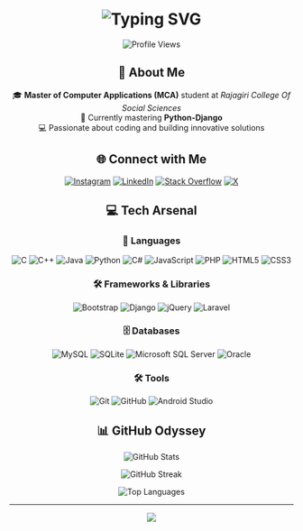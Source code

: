 <h1 align="center">
  <img src="https://readme-typing-svg.herokuapp.com?font=Fira+Code&size=30&duration=3000&pause=1000&color=F70000&center=true&vCenter=true&width=435&lines=👋+Hi+there!;I'm+Sarath+Chandran+M;Welcome+to+my+profile!" alt="Typing SVG" />
</h1>

<p align="center">
  <img src="https://komarev.com/ghpvc/?username=sarathchandranm2001&label=Profile%20views&color=0e75b6&style=flat" alt="Profile Views" />
</p>

<h2 align="center">💫 About Me</h2>

<p align="center">
  🎓 <strong>Master of Computer Applications (MCA)</strong> student at <em>Rajagiri College Of Social Sciences</em><br>
  🌱 Currently mastering <strong>Python-Django</strong><br>
  💻 Passionate about coding and building innovative solutions
</p>

<h2 align="center">🌐 Connect with Me</h2>

<p align="center">
  <a href="https://instagram.com/sarath___chandran_"><img src="https://img.shields.io/badge/Instagram-%23E4405F.svg?logo=Instagram&logoColor=white" alt="Instagram" /></a>
  <a href="https://linkedin.com/in/sarath-chandran-8899632b7"><img src="https://img.shields.io/badge/LinkedIn-%230077B5.svg?logo=linkedin&logoColor=white" alt="LinkedIn" /></a>
  <a href="https://stackoverflow.com/users/24838489"><img src="https://img.shields.io/badge/-Stackoverflow-FE7A16?logo=stack-overflow&logoColor=white" alt="Stack Overflow" /></a>
  <a href="https://x.com/@Sarath2001m"><img src="https://img.shields.io/badge/X-black.svg?logo=X&logoColor=white" alt="X" /></a>
</p>

<h2 align="center">💻 Tech Arsenal</h2>

<h3 align="center">🔧 Languages</h3>

<p align="center">
  <img src="https://img.shields.io/badge/c-%2300599C.svg?style=for-the-badge&logo=c&logoColor=white" alt="C" />
  <img src="https://img.shields.io/badge/c++-%2300599C.svg?style=for-the-badge&logo=c%2B%2B&logoColor=white" alt="C++" />
  <img src="https://img.shields.io/badge/java-%23ED8B00.svg?style=for-the-badge&logo=openjdk&logoColor=white" alt="Java" />
  <img src="https://img.shields.io/badge/python-3670A0?style=for-the-badge&logo=python&logoColor=ffdd54" alt="Python" />
  <img src="https://img.shields.io/badge/c%23-%23239120.svg?style=for-the-badge&logo=c-sharp&logoColor=white" alt="C#" />
  <img src="https://img.shields.io/badge/javascript-%23323330.svg?style=for-the-badge&logo=javascript&logoColor=%23F7DF1E" alt="JavaScript" />
  <img src="https://img.shields.io/badge/php-%23777BB4.svg?style=for-the-badge&logo=php&logoColor=white" alt="PHP" />
  <img src="https://img.shields.io/badge/html5-%23E34F26.svg?style=for-the-badge&logo=html5&logoColor=white" alt="HTML5" />
  <img src="https://img.shields.io/badge/css3-%231572B6.svg?style=for-the-badge&logo=css3&logoColor=white" alt="CSS3" />
</p>

<h3 align="center">🛠️ Frameworks & Libraries</h3>

<p align="center">
  <img src="https://img.shields.io/badge/bootstrap-%238511FA.svg?style=for-the-badge&logo=bootstrap&logoColor=white" alt="Bootstrap" />
  <img src="https://img.shields.io/badge/django-%23092E20.svg?style=for-the-badge&logo=django&logoColor=white" alt="Django" />
  <img src="https://img.shields.io/badge/jquery-%230769AD.svg?style=for-the-badge&logo=jquery&logoColor=white" alt="jQuery" />
  <img src="https://img.shields.io/badge/laravel-%23FF2D20.svg?style=for-the-badge&logo=laravel&logoColor=white" alt="Laravel" />
</p>

<h3 align="center">🗄️ Databases</h3>

<p align="center">
  <img src="https://img.shields.io/badge/mysql-4479A1.svg?style=for-the-badge&logo=mysql&logoColor=white" alt="MySQL" />
  <img src="https://img.shields.io/badge/sqlite-%2307405e.svg?style=for-the-badge&logo=sqlite&logoColor=white" alt="SQLite" />
  <img src="https://img.shields.io/badge/Microsoft%20SQL%20Server-CC2927?style=for-the-badge&logo=microsoft%20sql%20server&logoColor=white" alt="Microsoft SQL Server" />
  <img src="https://img.shields.io/badge/oracle-%23F00000.svg?style=for-the-badge&logo=oracle&logoColor=white" alt="Oracle" />
</p>

<h3 align="center">🛠️ Tools</h3>

<p align="center">
  <img src="https://img.shields.io/badge/git-%23F05033.svg?style=for-the-badge&logo=git&logoColor=white" alt="Git" />
  <img src="https://img.shields.io/badge/github-%23121011.svg?style=for-the-badge&logo=github&logoColor=white" alt="GitHub" />
  <img src="https://img.shields.io/badge/android%20studio-%233DDC84.svg?style=for-the-badge&logo=android-studio&logoColor=white" alt="Android Studio" />
</p>

<h2 align="center">📊 GitHub Odyssey</h2>

<p align="center">
  <img src="https://github-readme-stats.vercel.app/api?username=sarathchandranm2001&theme=radical&hide_border=false&include_all_commits=false&count_private=false" alt="GitHub Stats" />
</p>

<p align="center">
  <img src="https://github-readme-streak-stats.herokuapp.com/?user=sarathchandranm2001&theme=radical&hide_border=false" alt="GitHub Streak" />
</p>

<p align="center">
  <img src="https://github-readme-stats.vercel.app/api/top-langs/?username=sarathchandranm2001&theme=radical&hide_border=false&include_all_commits=false&count_private=false&layout=compact" alt="Top Languages" />
</p>

---

<p align="center">
  <img src="https://capsule-render.vercel.app/api?type=waving&color=gradient&height=100&section=footer" />
</p>
